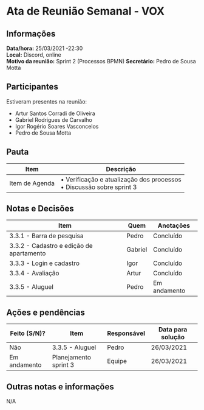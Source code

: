 # Ata de Reunião Semanal - VOX

## Informações
**Data/hora:** 25/03/2021 -22:30  
**Local:** Discord, online  
**Motivo da reunião:** Sprint 2 (Processos BPMN) 
**Secretário:** Pedro de Sousa Motta  

## Participantes
Estiveram presentes na reunião:
- Artur Santos Corradi de Oliveira
- Gabriel Rodrigues de Carvalho
- Igor Rogério Soares Vasconcelos
- Pedro de Sousa Motta

## Pauta

Item | Descrição
---- | ----
Item de Agenda | • Verificação e atualização dos processos <br>• Discussão sobre sprint 3 <br> 
 

## Notas e Decisões
Item | Quem | Anotações |
---- | ---- | ---- |
 3.3.1 - Barra de pesquisa | Pedro | Concluído |
 3.3.2 - Cadastro e edição de apartamento | Gabriel | Concluído |
 3.3.3 - Login e cadastro | Igor | Concluído |
 3.3.4 - Avaliação | Artur | Concluído |
 3.3.5 - Aluguel | Pedro | Em andamento |


## Ações e pendências
| Feito (S/N)? | Item | Responsável | Data para solução |
| ---- | ---- | ---- | ---- |
| Não | 3.3.5 - Aluguel | Pedro | 26/03/2021 |
| Em andamento | Planejamento sprint 3 | Equipe | 26/03/2021 |

## Outras notas e informações
N/A

